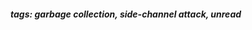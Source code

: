 <!-- Please prefix the notes with the date as in [22/12/2020] -->

##### tags: garbage collection, side-channel attack, unread